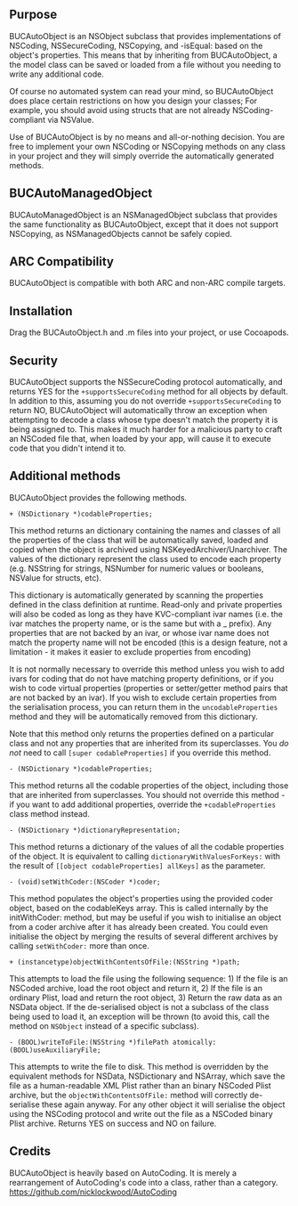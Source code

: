 Purpose
--------------

BUCAutoObject is an NSObject subclass that provides implementations of NSCoding, NSSecureCoding, NSCopying, and -isEqual: based on the object's properties. This means that by inheriting from BUCAutoObject, a the model class can be saved or loaded from a file without you needing to write any additional code.

Of course no automated system can read your mind, so BUCAutoObject does place certain restrictions on how you design your classes; For example, you should avoid using structs that are not already NSCoding-compliant via NSValue.

Use of BUCAutoObject is by no means and all-or-nothing decision. You are free to implement your own NSCoding or NSCopying methods on any class in your project and they will simply override the automatically generated methods.

BUCAutoManagedObject
---------------------

BUCAutoManagedObject is an NSManagedObject subclass that provides the same functionality as BUCAutoObject, except that it does not support NSCopying, as NSManagedObjects cannot be safely copied.

ARC Compatibility
------------------

BUCAutoObject is compatible with both ARC and non-ARC compile targets.

Installation
--------------

Drag the BUCAutoObject.h and .m files into your project, or use Cocoapods.

Security
-------------------

BUCAutoObject supports the NSSecureCoding protocol automatically, and returns YES for the `+supportsSecureCoding` method for all objects by default. In addition to this, assuming you do not override `+supportsSecureCoding` to return NO, BUCAutoObject will automatically throw an exception when attempting to decode a class whose type doesn't match the property it is being assigned to. This makes it much harder for a malicious party to craft an NSCoded  file that, when loaded by your app, will cause it to execute code that you didn't intend it to.

Additional methods
-----------------------------

BUCAutoObject provides the following methods.

    + (NSDictionary *)codableProperties;

This method returns an dictionary containing the names and classes of all the properties of the class that will be automatically saved, loaded and copied when the object is archived using NSKeyedArchiver/Unarchiver. The values of the dictionary represent the class used to encode each property (e.g. NSString for strings, NSNumber for numeric values or booleans, NSValue for structs, etc).

This dictionary is automatically generated by scanning the properties defined in the class definition at runtime. Read-only and private properties will also be coded as long as they have KVC-compliant ivar names (i.e. the ivar matches the property name, or is the same but with a _ prefix). Any properties that are not backed by an ivar, or whose ivar name does not match the property name will not be encoded (this is a design feature, not a limitation - it makes it easier to exclude properties from encoding)

It is not normally necessary to override this method unless you wish to add ivars for coding that do not have matching property definitions, or if you wish to code virtual properties (properties or setter/getter method pairs that are not backed by an ivar). If you wish to exclude certain properties from the serialisation process, you can return them in the `uncodableProperties` method and they will be automatically removed from this dictionary.

Note that this method only returns the properties defined on a particular class and not any properties that are inherited from its superclasses. You *do not* need to call `[super codableProperties]` if you override this method.

    - (NSDictionary *)codableProperties;

This method returns all the codable properties of the object, including those that are inherited from superclasses. You should not override this method - if you want to add additional properties, override the `+codableProperties` class method instead.

    - (NSDictionary *)dictionaryRepresentation;

This method returns a dictionary of the values of all the codable properties of the object. It is equivalent to calling `dictionaryWithValuesForKeys:` with the result of `[[object codableProperties] allKeys]` as the parameter.

    - (void)setWithCoder:(NSCoder *)coder;

This method populates the object's properties using the provided coder object, based on the codableKeys array. This is called internally by the initWithCoder: method, but may be useful if you wish to initialise an object from a coder archive after it has already been created. You could even initialise the object by merging the results of several different archives by calling `setWithCoder:` more than once.

    + (instancetype)objectWithContentsOfFile:(NSString *)path;

This attempts to load the file using the following sequence: 1) If the file is an NSCoded archive, load the root object and return it, 2) If the file is an ordinary Plist, load and return the root object, 3) Return the raw data as an NSData object. If the de-serialised object is not a subclass of the class being used to load it, an exception will be thrown (to avoid this, call the method on `NSObject` instead of a specific subclass).

    - (BOOL)writeToFile:(NSString *)filePath atomically:(BOOL)useAuxiliaryFile;

This attempts to write the file to disk. This method is overridden by the equivalent methods for NSData, NSDictionary and NSArray, which save the file as a human-readable XML Plist rather than an binary NSCoded Plist archive, but the `objectWithContentsOfFile:` method will correctly de-serialise these again anyway. For any other object it will serialise the object using the NSCoding protocol and write out the file as a NSCoded binary Plist archive. Returns YES on success and NO on failure.

Credits
--------------
BUCAutoObject is heavily based on AutoCoding. It is merely a rearrangement of AutoCoding's code into a class, rather than a category. https://github.com/nicklockwood/AutoCoding
